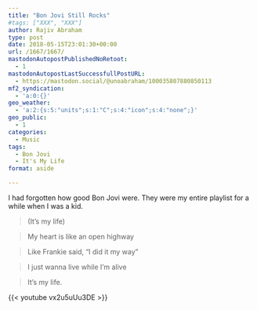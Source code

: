 ```yaml
---
title: "Bon Jovi Still Rocks"
#tags: ["XXX", "XXX"]
author: Rajiv Abraham
type: post
date: 2018-05-15T23:01:30+00:00
url: /1667/1667/
mastodonAutopostPublishedNoRetoot:
  - 1
mastodonAutopostLastSuccessfullPostURL:
  - https://mastodon.social/@unoabraham/100035807880850113
mf2_syndication:
  - 'a:0:{}'
geo_weather:
  - 'a:2:{s:5:"units";s:1:"C";s:4:"icon";s:4:"none";}'
geo_public:
  - 1
categories:
  - Music
tags:
  - Bon Jovi
  - It's My Life
format: aside

---
```

I had forgotten how good Bon Jovi were. They were my entire playlist for a while when I was a kid.

> (It&#8217;s my life)
  
> My heart is like an open highway
  
> Like Frankie said, &#8220;I did it my way&#8221;
  
> I just wanna live while I&#8217;m alive
  
> It&#8217;s my life.

{{< youtube vx2u5uUu3DE >}}